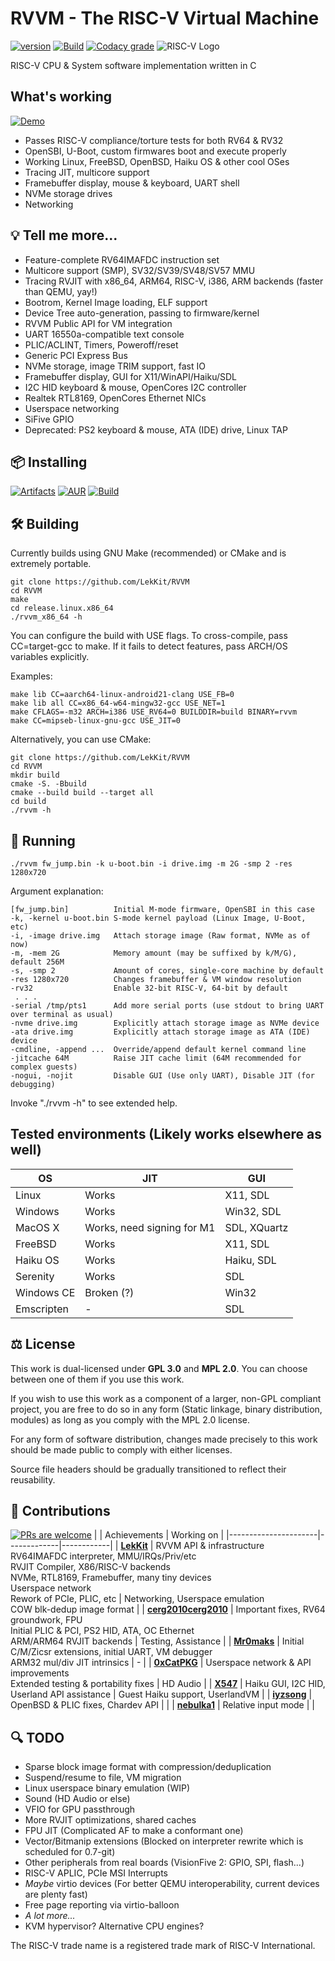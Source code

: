 # RVVM - The RISC-V Virtual Machine
[![version](https://img.shields.io/badge/version-0.6--git-brightgreen?style=for-the-badge)](#-installing) [![Build](https://img.shields.io/github/actions/workflow/status/LekKit/RVVM/build.yml?branch=staging&style=for-the-badge)](https://github.com/LekKit/RVVM/actions/workflows/build.yml) [![Codacy grade](https://img.shields.io/codacy/grade/c77cc7499a784cd293fde58641ce3e46?logo=codacy&style=for-the-badge)](https://app.codacy.com/gh/LekKit/RVVM/dashboard)
![RISC-V Logo](https://riscv.org/wp-content/uploads/2018/09/riscv-logo-1.png "The “RISC-V” trade name is a registered trade mark of RISC-V International.")

RISC-V CPU & System software implementation written in С

## What's working
[![Demo](https://img.shields.io/badge/Check%20it%20out-WASM%20Demo-red?style=for-the-badge)](https://lekkit.github.io/test/index.html)
- Passes RISC-V compliance/torture tests for both RV64 & RV32
- OpenSBI, U-Boot, custom firmwares boot and execute properly
- Working Linux, FreeBSD, OpenBSD, Haiku OS & other cool OSes
- Tracing JIT, multicore support
- Framebuffer display, mouse & keyboard, UART shell
- NVMe storage drives
- Networking

## 💡 Tell me more...
- Feature-complete RV64IMAFDC instruction set
- Multicore support (SMP), SV32/SV39/SV48/SV57 MMU
- Tracing RVJIT with x86_64, ARM64, RISC-V, i386, ARM backends
  (faster than QEMU, yay!)
- Bootrom, Kernel Image loading, ELF support
- Device Tree auto-generation, passing to firmware/kernel
- RVVM Public API for VM integration
- UART 16550a-compatible text console
- PLIC/ACLINT, Timers, Poweroff/reset
- Generic PCI Express Bus
- NVMe storage, image TRIM support, fast IO
- Framebuffer display, GUI for X11/WinAPI/Haiku/SDL
- I2C HID keyboard & mouse, OpenCores I2C controller
- Realtek RTL8169, OpenCores Ethernet NICs
- Userspace networking
- SiFive GPIO
- Deprecated: PS2 keyboard & mouse, ATA (IDE) drive, Linux TAP

## 📦 Installing
[![Artifacts](https://img.shields.io/badge/BIN-Artifacts-orange?style=for-the-badge)](https://nightly.link/LekKit/RVVM/workflows/build/staging) [![AUR](https://img.shields.io/badge/Arch%20Linux-AUR-blue?style=for-the-badge&logo=archlinux)](https://aur.archlinux.org/packages/rvvm-git) [![Build](https://img.shields.io/badge/Build-Make-red?style=for-the-badge)](#-building)

## 🛠 Building
Currently builds using GNU Make (recommended) or CMake and is extremely portable.
```
git clone https://github.com/LekKit/RVVM
cd RVVM
make
cd release.linux.x86_64
./rvvm_x86_64 -h
```
You can configure the build with USE flags. To cross-compile, pass CC=target-gcc to make. If it fails to detect features, pass ARCH/OS variables explicitly.

Examples:
```
make lib CC=aarch64-linux-android21-clang USE_FB=0
make lib all CC=x86_64-w64-mingw32-gcc USE_NET=1
make CFLAGS=-m32 ARCH=i386 USE_RV64=0 BUILDDIR=build BINARY=rvvm
make CC=mipseb-linux-gnu-gcc USE_JIT=0
```
Alternatively, you can use CMake:
```
git clone https://github.com/LekKit/RVVM
cd RVVM
mkdir build
cmake -S. -Bbuild
cmake --build build --target all
cd build
./rvvm -h
```

## 🚀 Running
```
./rvvm fw_jump.bin -k u-boot.bin -i drive.img -m 2G -smp 2 -res 1280x720
```
Argument explanation:
```
[fw_jump.bin]          Initial M-mode firmware, OpenSBI in this case
-k, -kernel u-boot.bin S-mode kernel payload (Linux Image, U-Boot, etc)
-i, -image drive.img   Attach storage image (Raw format, NVMe as of now)
-m, -mem 2G            Memory amount (may be suffixed by k/M/G), default 256M
-s, -smp 2             Amount of cores, single-core machine by default
-res 1280x720          Changes framebuffer & VM window resolution
-rv32                  Enable 32-bit RISC-V, 64-bit by default
 . . .
-serial /tmp/pts1      Add more serial ports (use stdout to bring UART over terminal as usual)
-nvme drive.img        Explicitly attach storage image as NVMe device
-ata drive.img         Explicitly attach storage image as ATA (IDE) device
-cmdline, -append ...  Override/append default kernel command line
-jitcache 64M          Raise JIT cache limit (64M recommended for complex guests)
-nogui, -nojit         Disable GUI (Use only UART), Disable JIT (for debugging)
```
Invoke "./rvvm -h" to see extended help.

## Tested environments (Likely works elsewhere as well)
| OS         | JIT                        | GUI          |
|------------|----------------------------|--------------|
| Linux      | Works                      | X11, SDL     |
| Windows    | Works                      | Win32, SDL   |
| MacOS X    | Works, need signing for M1 | SDL, XQuartz |
| FreeBSD    | Works                      | X11, SDL     |
| Haiku OS   | Works                      | Haiku, SDL   |
| Serenity   | Works                      | SDL          |
| Windows CE | Broken (?)                 | Win32        |
| Emscripten | -                          | SDL          |

## ⚖️ License
This work is dual-licensed under **GPL 3.0** and **MPL 2.0**. You can choose between one of them if you use this work.

If you wish to use this work as a component of a larger, non-GPL compliant project, you are free to do so in any form
(Static linkage, binary distribution, modules) as long as you comply with the MPL 2.0 license.

For any form of software distribution, changes made precisely to this work should be made public to comply with either licenses.

Source file headers should be gradually transitioned to reflect their reusability.

## 🎉 Contributions
[![PRs are welcome](https://img.shields.io/badge/Pull%20requests-welcome-8957e5?style=for-the-badge&logo=github)](https://github.com/LekKit/RVVM/pulls?q=is%3Apr+is%3Aclosed)
|                      | Achievements | Working on |
|----------------------|-------------|------------|
| [**LekKit**](https://github.com/LekKit)                     | RVVM API & infrastructure <br> RV64IMAFDC interpreter, MMU/IRQs/Priv/etc <br> RVJIT Compiler, X86/RISC-V backends <br> NVMe, RTL8169, Framebuffer, many tiny devices <br> Userspace network <br> Rework of PCIe, PLIC, etc | Networking, Userspace emulation <br> COW blk-dedup image format |
| [**cerg2010cerg2010**](https://github.com/cerg2010cerg2010) | Important fixes, RV64 groundwork, FPU <br> Initial PLIC & PCI, PS2 HID, ATA, OC Ethernet <br> ARM/ARM64 RVJIT backends | Testing, Assistance |
| [**Mr0maks**](https://github.com/Mr0maks)                   | Initial C/M/Zicsr extensions, initial UART, VM debugger <br> ARM32 mul/div JIT intrinsics | - |
| [**0xCatPKG**](https://github.com/0xCatPKG)                 | Userspace network & API improvements <br> Extended testing & portability fixes | HD Audio |
| [**X547**](https://github.com/X547)                         | Haiku GUI, I2C HID, Userland API assistance | Guest Haiku support, UserlandVM |
| [**iyzsong**](https://github.com/iyzsong)                   | OpenBSD & PLIC fixes, Chardev API | |
| [**nebulka1**](https://github.com/nebulka1)                 | Relative input mode | |

## 🔍 TODO
- Sparse block image format with compression/deduplication
- Suspend/resume to file, VM migration
- Linux userspace binary emulation (WIP)
- Sound (HD Audio or else)
- VFIO for GPU passthrough
- More RVJIT optimizations, shared caches
- FPU JIT (Complicated AF to make a conformant one)
- Vector/Bitmanip extensions (Blocked on interpreter rewrite which is scheduled for 0.7-git)
- Other peripherals from real boards (VisionFive 2: GPIO, SPI, flash...)
- RISC-V APLIC, PCIe MSI Interrupts
- *Maybe* virtio devices (For better QEMU interoperability, current devices are plenty fast)
- Free page reporting via virtio-balloon
- *A lot more...*
- KVM hypervisor? Alternative CPU engines?

The RISC-V trade name is a registered trade mark of RISC-V International.
